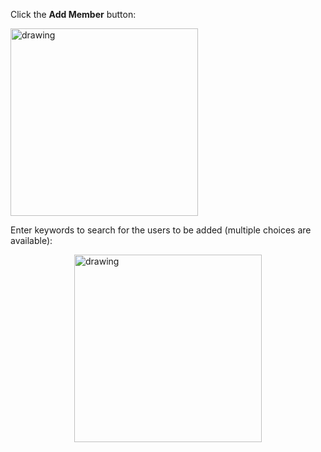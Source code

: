 Click the **Add Member** button:

<img src="~@imagesEnUs/guides/org/1618524631.png" alt="drawing" height="300"/>

Enter keywords to search for the users to be added (multiple choices are available):

<img src="~@imagesEnUs/guides/org/1618524805.png" alt="drawing" height="300" 
style="display:block;margin: 0 auto;"/>